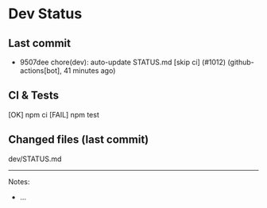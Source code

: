 # Dev Status

## Last commit
- 9507dee chore(dev): auto-update STATUS.md [skip ci] (#1012) (github-actions[bot], 41 minutes ago)
## CI & Tests
[OK] npm ci
[FAIL] npm test

## Changed files (last commit)
dev/STATUS.md

---
Notes:
- ...
